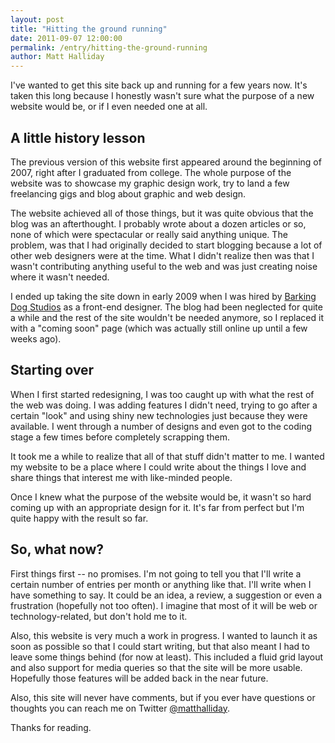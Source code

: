 ```yaml
---
layout: post
title: "Hitting the ground running"
date: 2011-09-07 12:00:00
permalink: /entry/hitting-the-ground-running
author: Matt Halliday
---
```


I've wanted to get this site back up and running for a few years now. It's taken this long because I honestly wasn't sure what the purpose of a new website would be, or if I even needed one at all.

## A little history lesson
The previous version of this website first appeared around the beginning of 2007, right after I graduated from college. The whole purpose of the website was to showcase my graphic design work, try to land a few freelancing gigs and blog about graphic and web design.

The website achieved all of those things, but it was quite obvious that the blog was an afterthought. I probably wrote about a dozen articles or so, none of which were spectacular or really said anything unique. The problem, was that I had originally decided to start blogging because a lot of other web designers were at the time. What I didn't realize then was that I wasn't contributing anything useful to the web and was just creating noise where it wasn't needed.

I ended up taking the site down in early 2009 when I was hired by [Barking Dog Studios](http://barkingdogstudios.com) as a front-end designer. The blog had been neglected for quite a while and the rest of the site wouldn't be needed anymore, so I replaced it with a "coming soon" page (which was actually still online up until a few weeks ago).

## Starting over
When I first started redesigning, I was too caught up with what the rest of the web was doing. I was adding features I didn't need, trying to go after a certain "look" and using shiny new technologies just because they were available. I went through a number of designs and even got to the coding stage a few times before completely scrapping them.

It took me a while to realize that all of that stuff didn't matter to me. I wanted my website to be a place where I could write about the things I love and share things that interest me with like-minded people.

Once I knew what the purpose of the website would be, it wasn't so hard coming up with an appropriate design for it. It's far from perfect but I'm quite happy with the result so far.

## So, what now?
First things first -- no promises. I'm not going to tell you that I'll write a certain number of entries per month or anything like that. I'll write when I have something to say. It could be an idea, a review, a suggestion or even a frustration (hopefully not too often). I imagine that most of it will be web or technology-related, but don't hold me to it.

Also, this website is very much a work in progress. I wanted to launch it as soon as possible so that I could start writing, but that also meant I had to leave some things behind (for now at least). This included a fluid grid layout and also support for media queries so that the site will be more usable. Hopefully those features will be added back in the near future.

Also, this site will never have comments, but if you ever have questions or thoughts you can reach me on Twitter [@matthalliday](http://twitter.com/matthalliday).

Thanks for reading.
